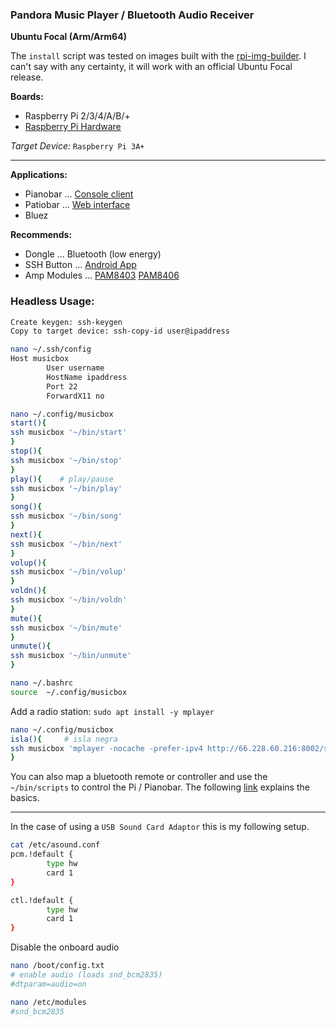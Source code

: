 ### Pandora Music Player / Bluetooth Audio Receiver
**Ubuntu Focal (Arm/Arm64)**

The `install` script was tested on images built with the [rpi-img-builder](https://github.com/pyavitz/rpi-img-builder). I can't say with any certainty, it will work with an official Ubuntu Focal release.

**Boards:**
* Raspberry Pi 2/3/4/A/B/+
* [Raspberry Pi Hardware](https://www.raspberrypi.org/documentation/hardware/raspberrypi)

*Target Device:* `Raspberry Pi 3A+`

---

**Applications:**
* Pianobar ... [Console client](https://github.com/PromyLOPh/pianobar)
* Patiobar ... [Web interface](https://github.com/pyavitz/Patiobar)
* Bluez

**Recommends:**
* Dongle ... Bluetooth (low energy)
* SSH Button ... [Android App](https://play.google.com/store/apps/details?id=com.pd7l.sshbutton&hl=en_US)
* Amp Modules ... [PAM8403](https://www.amazon.com/PAM8403-Channel-Digital-Amplifier-Potentionmeter/dp/B01MYTZGYM) [PAM8406](https://www.ebay.com/itm/Amplifier-Board-Class-D-Audio-5W-5W-Module-Dual-Channel-PAM8406-DIY-Stereo-Mini/313153265326?_trkparms=aid%3D777001%26algo%3DDISCO.FEED%26ao%3D1%26asc%3D225074%26meid%3D56ccad57a0b3470196bc7664442aad56%26pid%3D100651%26rk%3D1%26rkt%3D1%26mehot%3Dnone%26itm%3D313153265326%26pmt%3D1%26noa%3D1%26pg%3D2380057%26algv%3DPersonalizedTopicsRefactor%26brand%3D&_trksid=p2380057.c100651.m4497&_trkparms=pageci%3A7e3b7455-d363-11ea-ac52-ae0bcbae8747%7Cparentrq%3Aa65578871730a45e5bf83bf0ffd9ca44%7Ciid%3A1)

### Headless Usage:
```sh
Create keygen: ssh-keygen
Copy to target device: ssh-copy-id user@ipaddress
```
```sh
nano ~/.ssh/config
Host musicbox
        User username
        HostName ipaddress
        Port 22
        ForwardX11 no
```
```sh
nano ~/.config/musicbox
start(){
ssh musicbox '~/bin/start'
}
stop(){
ssh musicbox '~/bin/stop'
}
play(){    # play/pause
ssh musicbox '~/bin/play'
}
song(){
ssh musicbox '~/bin/song'
}
next(){
ssh musicbox '~/bin/next'
}
volup(){
ssh musicbox '~/bin/volup'
}
voldn(){
ssh musicbox '~/bin/voldn'
}
mute(){
ssh musicbox '~/bin/mute'
}
unmute(){
ssh musicbox '~/bin/unmute'
}
```
```sh
nano ~/.bashrc
source  ~/.config/musicbox
```
Add a radio station: `sudo apt install -y mplayer`
```sh
nano ~/.config/musicbox
isla(){		# isla negra
ssh musicbox 'mplayer -nocache -prefer-ipv4 http://66.228.60.216:8002/stream'
}
```
You can also map a bluetooth remote or controller and use the `~/bin/scripts` to control the Pi / Pianobar.
The following [link](https://raspberry-valley.azurewebsites.net/Map-Bluetooth-Controller-using-Python/) explains the basics.

---

In the case of using a `USB Sound Card Adaptor` this is my following setup.
```sh
cat /etc/asound.conf
pcm.!default {
        type hw
        card 1
}

ctl.!default {
        type hw           
        card 1
}
```
Disable the onboard audio
```sh
nano /boot/config.txt
# enable audio (loads snd_bcm2835)
#dtparam=audio=on
```
```sh
nano /etc/modules
#snd_bcm2835
```

